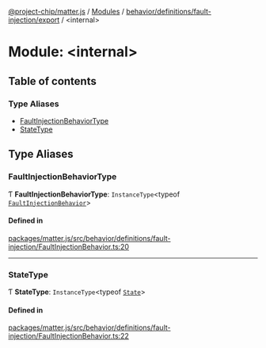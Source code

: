 [@project-chip/matter.js](../README.md) / [Modules](../modules.md) / [behavior/definitions/fault-injection/export](behavior_definitions_fault_injection_export.md) / \<internal\>

# Module: \<internal\>

## Table of contents

### Type Aliases

- [FaultInjectionBehaviorType](behavior_definitions_fault_injection_export._internal_.md#faultinjectionbehaviortype)
- [StateType](behavior_definitions_fault_injection_export._internal_.md#statetype)

## Type Aliases

### FaultInjectionBehaviorType

Ƭ **FaultInjectionBehaviorType**: `InstanceType`\<typeof [`FaultInjectionBehavior`](behavior_definitions_fault_injection_export.md#faultinjectionbehavior)\>

#### Defined in

[packages/matter.js/src/behavior/definitions/fault-injection/FaultInjectionBehavior.ts:20](https://github.com/project-chip/matter.js/blob/0c058ae17fdba4c0b89b8b13c309011d51782299/packages/matter.js/src/behavior/definitions/fault-injection/FaultInjectionBehavior.ts#L20)

___

### StateType

Ƭ **StateType**: `InstanceType`\<typeof [`State`](../classes/behavior_definitions_fault_injection_export.FaultInjectionServer.md#state-1)\>

#### Defined in

[packages/matter.js/src/behavior/definitions/fault-injection/FaultInjectionBehavior.ts:22](https://github.com/project-chip/matter.js/blob/0c058ae17fdba4c0b89b8b13c309011d51782299/packages/matter.js/src/behavior/definitions/fault-injection/FaultInjectionBehavior.ts#L22)
